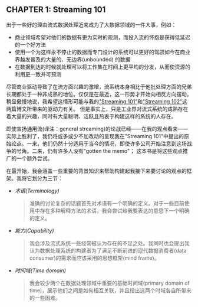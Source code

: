 ## CHAPTER 1: Streaming 101

出于一些好的理由流式数据处理近来成为了大数据领域的一件大事，例如：
* 商业领域希望对他们的数据有更为实时的观测，而投入流的怀抱是获得低延迟的一个好方法
* 使用一个为这样永不停止的数据而专门设计的系统可以更好的驾驭如今在商业界越发普及的大量的、无边界(unbounded) 的数据
* 在数据到达的时候就处理可以将工作集在时间上更平均的分发，从而使资源的利用更一致并可预测

尽管商业驱动导致了在流方面兴趣的激增，流系统本身相比于他批处理方面的兄弟长期都处于一种非成熟的地位。仅仅是在最近，这一形势才开始向相反方向摆动。稍显傲慢地说，我希望这情形可能与我的["Streaming 101"](http://oreil.ly/1p1AKux)和["Streaming 102"](http://oreil.ly/1VT7YGU)这两篇博文所带来的驱动力有关。<!--TODO: 这句话有点难翻译 -->
但是事实上，只是工业界对流式系统的成熟存在着大量的兴趣，同时有大量聪明、活跃且热衷于构建这样的系统的人存在。

即使宣扬通用流(译注：general streaming)的论战已经——在我的观点看来——实际上胜利了，我仍将或多或少不加改动的呈现我在"Streaming 101"中提出的原始论点。一来，他们仍然十分适用于当今的情况，即使许多公司开始注意到这场战争的号角。二来，仍有许多人没有"gotten the memo"；<!-- TODO 什么意思？-->
这本书是将这些观点推广的一个额外尝试。

在最开始，我会涵盖一些重要的背景知识来帮助构建起我接下来要讨论的观点的框架。我将它划分为三节：
* *术语(Terminology)*
  >准确的讨论复杂的话题首先对术语有一个明确的定义。对于一些目前使用中存在多种解释方法的术语，我会尝试给我要表达的意思下一个明确的定义。

* *能力(Capability)*
  >我会涉及流式系统一些经常被认为存在的不足之处。我同时也会提出我认为数据处理系统的构建者为了满足不断前进的现代数据消费者(data consumer)的需求而应该采用的思想框架(mind frame)。

* *时间域(Time domain)*
  >我会较少两个在数据处理领域中重要的基础时间域(primary domain of time)，展示他们之间是如何相互关联，并且指出这两个时域各自所带来的一些困难。



